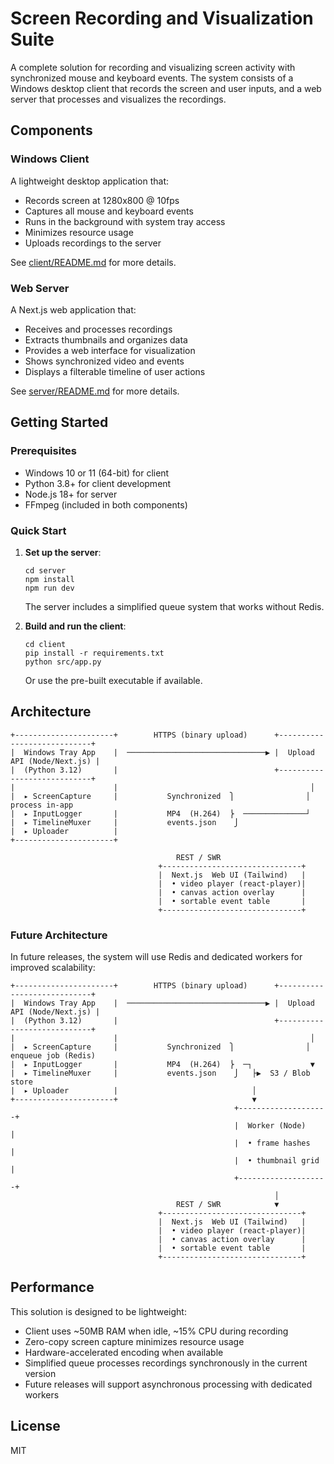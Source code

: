 # Screen Recording and Visualization Suite

A complete solution for recording and visualizing screen activity with synchronized mouse and keyboard events. The system consists of a Windows desktop client that records the screen and user inputs, and a web server that processes and visualizes the recordings.

## Components

### Windows Client

A lightweight desktop application that:
- Records screen at 1280x800 @ 10fps
- Captures all mouse and keyboard events
- Runs in the background with system tray access
- Minimizes resource usage
- Uploads recordings to the server

See [client/README.md](client/README.md) for more details.

### Web Server

A Next.js web application that:
- Receives and processes recordings
- Extracts thumbnails and organizes data
- Provides a web interface for visualization
- Shows synchronized video and events
- Displays a filterable timeline of user actions

See [server/README.md](server/README.md) for more details.

## Getting Started

### Prerequisites

- Windows 10 or 11 (64-bit) for client
- Python 3.8+ for client development
- Node.js 18+ for server
- FFmpeg (included in both components)

### Quick Start

1. **Set up the server**:
   ```
   cd server
   npm install
   npm run dev
   ```
   
   The server includes a simplified queue system that works without Redis.

2. **Build and run the client**:
   ```
   cd client
   pip install -r requirements.txt
   python src/app.py
   ```

   Or use the pre-built executable if available.

## Architecture

```
+----------------------+        HTTPS (binary upload)      +----------------------------+
|  Windows Tray App    |  ───────────────────────────────▶ |  Upload API (Node/Next.js) |
|  (Python 3.12)       |                                   +----------------------------+
|                      |                                           │
|  ▸ ScreenCapture     |           Synchronized  ⎫                │ process in-app
|  ▸ InputLogger       |           MP4  (H.264)  ⎬  ──────────────┘
|  ▸ TimelineMuxer     |           events.json    ⎭   
|  ▸ Uploader          |                              
+----------------------+                              
                                                  
                                     REST / SWR            
                                 +-------------------------------+
                                 |  Next.js  Web UI (Tailwind)   |
                                 |  • video player (react-player)|
                                 |  • canvas action overlay      |
                                 |  • sortable event table       |
                                 +-------------------------------+
```

### Future Architecture

In future releases, the system will use Redis and dedicated workers for improved scalability:

```
+----------------------+        HTTPS (binary upload)      +----------------------------+
|  Windows Tray App    |  ───────────────────────────────▶ |  Upload API (Node/Next.js) |
|  (Python 3.12)       |                                   +----------------------------+
|                      |                                           │
|  ▸ ScreenCapture     |           Synchronized  ⎫                │ enqueue job (Redis)
|  ▸ InputLogger       |           MP4  (H.264)  ⎬  ─┐             ▼
|  ▸ TimelineMuxer     |           events.json    ⎭   ├▶  S3 / Blob store
|  ▸ Uploader          |                              │
+----------------------+                              ▼
                                                  +--------------------+
                                                  |  Worker (Node)     |
                                                  |  • frame hashes    |
                                                  |  • thumbnail grid  |
                                                  +--------------------+
                                                           │
                                     REST / SWR            ▼
                                 +-------------------------------+
                                 |  Next.js  Web UI (Tailwind)   |
                                 |  • video player (react-player)|
                                 |  • canvas action overlay      |
                                 |  • sortable event table       |
                                 +-------------------------------+
```

## Performance

This solution is designed to be lightweight:
- Client uses ~50MB RAM when idle, ~15% CPU during recording
- Zero-copy screen capture minimizes resource usage
- Hardware-accelerated encoding when available
- Simplified queue processes recordings synchronously in the current version
- Future releases will support asynchronous processing with dedicated workers

## License

MIT 